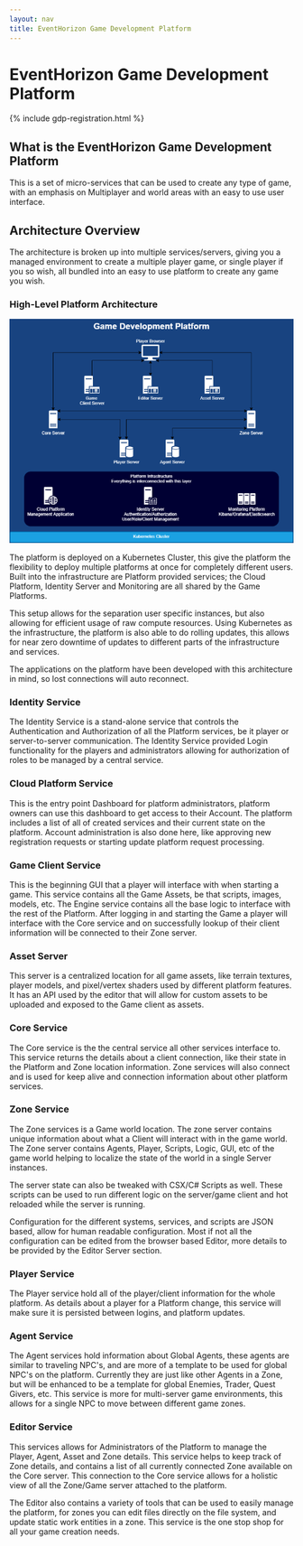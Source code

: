 ```yaml
---
layout: nav
title: EventHorizon Game Development Platform
---
```


# EventHorizon Game Development Platform

{% include gdp-registration.html %}

## What is the EventHorizon Game Development Platform

This is a set of micro-services that can be used to create any type of game, with an emphasis on Multiplayer and world areas with an easy to use user interface.

## Architecture Overview

The architecture is broken up into multiple services/servers, giving you a managed environment to create a multiple player game, or single player if you so wish, all bundled into an easy to use platform to create any game you wish.

### High-Level Platform Architecture

![Game Development Platform Architecture Diagram](/image/architecture/GameDevPlatform.png)

The platform is deployed on a Kubernetes Cluster, this give the platform the flexibility to deploy multiple platforms at once for completely different users. Built into the infrastructure are Platform provided services; the Cloud Platform, Identity Server and Monitoring are all shared by the Game Platforms. 

This setup allows for the separation user specific instances, but also allowing  for efficient usage of raw compute resources. Using Kubernetes as the infrastructure, the platform is also able to do rolling updates, this allows for near zero downtime of updates to different parts of the infrastructure and services. 

The applications on the platform have been developed with this architecture in mind, so lost connections will auto reconnect.

### Identity Service

The Identity Service is a stand-alone service that controls the Authentication and Authorization of all the Platform services, be it player or server-to-server communication. The Identity Service provided Login functionality for the players and administrators allowing for authorization of roles to be managed by a central service. 

### Cloud Platform Service

This is the entry point Dashboard for platform administrators, platform owners can use this dashboard to get access to their Account. The platform includes a list of all of created services and their current state on the platform. Account administration is also done here, like approving new registration requests or starting update platform request processing.

### Game Client Service

This is the beginning GUI that a player will interface with when starting a game. This service contains all the Game Assets, be that scripts, images, models, etc. The Engine service contains all the base logic to interface with the rest of the Platform. After logging in and starting the Game a player will interface with the Core service and on successfully lookup of their client information will be connected to their Zone server.

### Asset Server

This server is a centralized location for all game assets, like terrain textures, player models, and pixel/vertex shaders used by different platform features. It has an API used by the editor that will allow for custom assets to be uploaded and exposed to the Game client as assets.

### Core Service

The Core service is the the central service all other services interface to. This service returns the details about a client connection, like their state in the Platform and Zone location information. Zone services will also connect and is used for keep alive and connection information about other platform services.

### Zone Service

The Zone services is a Game world location. The zone server contains unique information about what a Client will interact with in the game world. The Zone server contains Agents, Player, Scripts, Logic, GUI, etc of the game world helping to localize the state of the world in a single Server instances.

The server state can also be tweaked with CSX/C# Scripts as well. These scripts can be used to run different logic on the server/game client and hot reloaded while the server is running.

Configuration for the different systems, services, and scripts are JSON based, allow for human readable configuration. Most if not all the configuration can be edited from the browser based Editor, more details to be provided by the Editor Server section.

### Player Service

The Player service hold all of the player/client information for the whole platform. As details about a player for a Platform change, this service will make sure it is persisted between logins, and platform updates.

### Agent Service

The Agent services hold information about Global Agents, these agents are similar to traveling NPC's, and are more of a template to be used for global NPC's on the platform. Currently they are just like other Agents in a Zone, but will be enhanced to be a template for global Enemies, Trader, Quest Givers, etc. This service is more for multi-server game environments, this allows for a single NPC to move between different game zones.

### Editor Service

This services allows for Administrators of the Platform to manage the Player, Agent, Asset and Zone details. This service helps to keep track of Zone details, and contains a list of all currently connected Zone available on the Core server. This connection to the Core service allows for a holistic view of all the Zone/Game server attached to the platform. 

The Editor also contains a variety of tools that can be used to easily manage the platform, for zones you can edit files directly on the file system, and update static work entities in a zone. This service is the one stop shop for all your game creation needs.
